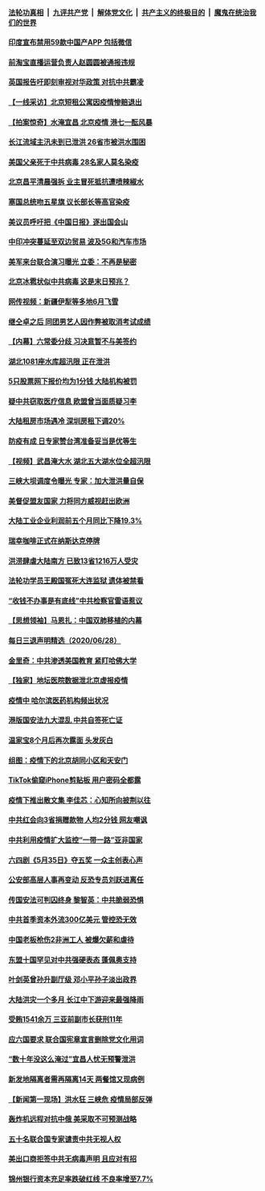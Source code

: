 

####  [法轮功真相](../../../../basic/blob/master/README.md?t=06300131) &nbsp;|&nbsp; [九评共产党](../../../../9ping.md/blob/master/README.md?t=06300131) &nbsp;|&nbsp; [解体党文化](../../../../jtdwh.md/blob/master/README.md?t=06300131)  &nbsp;|&nbsp; [共产主义的终极目的](../../../../gczydzjmd.md/blob/master/README.md?t=06300131) &nbsp;|&nbsp; [魔鬼在统治我们的世界](../../../../mgztzwmdsj.md/blob/master/README.md?t=06300131) 

#### [印度宣布禁用59款中国产APP 包括微信](../pages/nsc413/n12220183.md?t=06300131) 

#### [前淘宝直播运营负责人赵圆圆被通报违规](../pages/nsc413/n12220043.md?t=06300131) 

#### [英国报告吁即刻审视对华政策 对抗中共霸凌](../pages/nsc413/n12220075.md?t=06300131) 

#### [【一线采访】北京短租公寓因疫情惨赔退出](../pages/nsc413/n12219505.md?t=06300131) 

#### [【拍案惊奇】水淹宜昌 北京疫情 港七一酝风暴](../pages/nsc413/n12219465.md?t=06300131) 

#### [长江流域主汛未到已泄洪 26省市被洪水围困](../pages/nsc413/n12219807.md?t=06300131) 

#### [美国父亲死于中共病毒 28名家人莫名染疫](../pages/nsc413/n12219853.md?t=06300131) 

#### [北京昌平清晨强拆 业主冒死抵抗遭喷辣椒水](../pages/nsc413/n12219118.md?t=06300131) 

#### [塞国总统吻五星旗 议长部长等高官染疫](../pages/nsc413/n12219918.md?t=06300131) 

#### [美议员呼吁把《中国日报》逐出国会山](../pages/nsc413/n12219500.md?t=06300131) 

#### [中印冲突蔓延至双边贸易 波及5G和汽车市场](../pages/nsc413/n12219705.md?t=06300131) 

#### [美军来台联合演习曝光 立委：不再是秘密](../pages/nsc413/n12219277.md?t=06300131) 

#### [北京冰雹状似中共病毒 这是末日预兆？](../pages/nsc413/n12219023.md?t=06300131) 

#### [网传视频：新疆伊犁等多地6月飞雪](../pages/nsc413/n12219389.md?t=06300131) 

#### [继仝卓之后 同团男艺人因作弊被取消考试成绩](../pages/nsc413/n12219363.md?t=06300131) 

#### [【内幕】六常委分歧 习决意暂不与美签约](../pages/nsc413/n12216091.md?t=06300131) 


#### [湖北1081座水库超汛限 正在泄洪](../pages/nsc413/n12219260.md?t=06300131) 

#### [5只股票网下报价均为1分钱 大陆机构被罚](../pages/nsc413/n12219234.md?t=06300131) 

#### [疑中共窃取医疗信息 欧盟曾当面质疑习李](../pages/nsc413/n12219204.md?t=06300131) 

#### [大陆租房市场遇冷 深圳房租下调20%](../pages/nsc413/n12218903.md?t=06300131) 

#### [防疫有成 日专家赞台湾准备妥当是优等生](../pages/nsc413/n12219125.md?t=06300131) 

#### [【视频】武昌淹大水 湖北五大湖水位全超汛限](../pages/nsc413/n12218675.md?t=06300131) 

#### [三峡大坝调度令曝光 专家：加大泄洪量自保](../pages/nsc413/n12219017.md?t=06300131) 

#### [美督促盟友国家 力将同方威视赶出欧洲](../pages/nsc413/n12217695.md?t=06300131) 

#### [大陆工业企业利润前五个月同比下降19.3%](../pages/nsc413/n12218150.md?t=06300131) 

#### [瑞幸咖啡正式在纳斯达克停牌](../pages/nsc413/n12218587.md?t=06300131) 

#### [洪涝肆虐大陆南方 已致13省1216万人受灾](../pages/nsc413/n12218537.md?t=06300131) 

#### [法轮功学员王殿国冤死大连监狱 遗体被禁看](../pages/nsc413/n12217262.md?t=06300131) 

#### [“收钱不办事是有底线”中共检察官雷语惹议](../pages/nsc413/n12218072.md?t=06300131) 

#### [【思想领袖】马恩扎：中国双肺移植的内幕](../pages/nsc413/n12047397.md?t=06300131) 

#### [每日三退声明精选（2020/06/28）](../pages/nsc413/n12218231.md?t=06300131) 

#### [金里奇：中共渗透美国教育 紧盯哈佛大学](../pages/nsc413/n12217783.md?t=06300131) 

#### [【独家】地坛医院数据泄北京虚报疫情](../pages/nsc413/n12217892.md?t=06300131) 

#### [疫情中 哈尔滨医药机构频出状况](../pages/nsc413/n12217881.md?t=06300131) 

#### [港版国安法九大混乱 中共自签死亡证](../pages/nsc413/n12218021.md?t=06300131) 

#### [温家宝8个月后再次露面 头发灰白](../pages/nsc413/n12217673.md?t=06300131) 

#### [组图：疫情下的北京胡同小区和天安门](../pages/nsc413/n12217618.md?t=06300131) 

#### [TikTok偷窥iPhone剪贴板 用户密码全都露](../pages/nsc413/n12217947.md?t=06300131) 

#### [疫情下推出散文集 李佳芯：心知所向披荆以往](../pages/nsc413/n12217756.md?t=06300131) 

#### [中共红会向3省捐赠款物 人均2分钱 网友嘲讽](../pages/nsc413/n12217937.md?t=06300131) 

#### [中共利用疫情扩大监控“一带一路”亚非国家](../pages/nsc413/n12217773.md?t=06300131) 

#### [六四剧《5月35日》夺五奖 一众主创表心声](../pages/nsc413/n12217693.md?t=06300131) 

#### [公安部高层人事再变动 反恐专员刘跃进离任](../pages/nsc413/n12217567.md?t=06300131) 

#### [传国安法可判囚终身 黎智英：中共脆弱恐惧](../pages/nsc413/n12217544.md?t=06300131) 

#### [中共首季资本外流300亿美元 管控恐无效](../pages/nsc413/n12217543.md?t=06300131) 

#### [中国老板枪伤2非洲工人 被爆欠薪和虐待](../pages/nsc413/n12217591.md?t=06300131) 

#### [东盟十国罕见对中共强硬表态 蓬佩奥支持](../pages/nsc413/n12217571.md?t=06300131) 

#### [叶剑英曾孙升副厅级 邓小平孙子淡出政界](../pages/nsc413/n12217528.md?t=06300131) 

#### [大陆洪灾一个多月 长江中下游迎来最强降雨](../pages/nsc413/n12217383.md?t=06300131) 

#### [受贿1541余万 三亚前副市长获刑11年](../pages/nsc413/n12217377.md?t=06300131) 

#### [应六国要求 联合国宪章宣言删除党文化用词](../pages/nsc413/n12217477.md?t=06300131) 

#### [“数十年没这么淹过”宜昌人忧无预警泄洪](../pages/nsc413/n12217308.md?t=06300131) 

#### [新发地隔离者需再隔离14天 两餐馆又现病例](../pages/nsc413/n12217275.md?t=06300131) 

#### [【新闻第一现场】洪水狂 三峡危 疫情局部反弹](../pages/nsc413/n12217350.md?t=06300131) 

#### [轰炸机远程对抗中俄 美采取不可预测战略](../pages/nsc413/n12205278.md?t=06300131) 

#### [五十名联合国专家谴责中共无视人权](../pages/nsc413/n12217295.md?t=06300131) 

#### [美出口商拒签中共无病毒声明 且应对有招](../pages/nsc413/n12216909.md?t=06300131) 


#### [锦州银行资本充足率跌破红线 不良率增至7.7%](../pages/nsc413/n12216962.md?t=06300131) 

